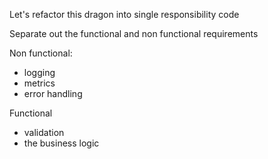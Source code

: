 Let's refactor this dragon into single responsibility code

Separate out the functional and non functional requirements

Non functional:
* logging
* metrics
* error handling

Functional
* validation
* the business logic

